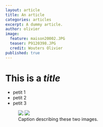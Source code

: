 ```yaml
---
layout: article
title: An article
categories: articles
excerpt: A dummy article.
author: olivier
image: 
  feature: maison20002.JPG
  teaser: P9120398.JPG
  credit: Wouters Olivier
published: true
---
```


# This is a *title*

* petit 1
* petit 2
* petit 3

<figure class="half">
	<img src="//rokiwi.github.io/images/maison20002.JPG">
	<img src="//rokiwi.github.io/images/maison20002.JPG">
	<figcaption>Caption describing these two images.</figcaption>
</figure>
